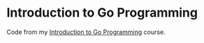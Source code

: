 Introduction to Go Programming
==============================

Code from my [Introduction to Go
Programming](http://shop.oreilly.com/product/0636920035305.do) course.
